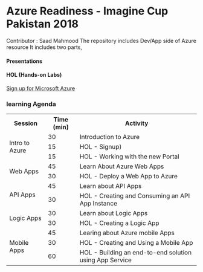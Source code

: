<div class="container">

<div class="jumbotron">

# Azure Readiness - Imagine Cup Pakistan 2018

Contributor : Saad Mahmood 
The repository includes Dev/App side of Azure resource 
It includes two parts,
#### Presentations
#### HOL (Hands-on Labs)

[Sign up for Microsoft Azure](http://aka.ms/CloudCamp-AzureTrial)

</div>

<div class="panel panel-default">

<div class="panel-heading">

### learning Agenda

</div>

<div class="panel-body">

<table class="table table-bordered table-hover"><colgroup><col> <col> <col></colgroup>

<tbody>

<tr>

<th>Session</th>

<th>Time (min)</th>

<th>Activity</th>

</tr>

<tr>

<td rowspan="3">Intro to Azure</td>

<td>30</td>

<td>Introduction to Azure </td>

</tr>

<tr>

<td>15</td>

<td>HOL - Signup)</td>

</tr>

<tr>

<td>15</td>

<td>HOL - Working with the new Portal</td>

</tr>

<tr>

<td rowspan="2">Web Apps</td>

<td>45</td>

<td>Learn About Azure Web Apps</td>

</tr>

<tr>

<td>30</td>

<td>HOL - Deploy a Web App to Azure</td>

</tr>

<tr>

<td rowspan="2">API Apps</td>

<td>45</td>

<td>Learn about API Apps</td>

</tr>

<tr>

<td>30</td>

<td>HOL - Creating and Consuming an API App Instance</td>

</tr>

<tr>

<td rowspan="2">Logic Apps</td>

<td>30</td>

<td>Learn about Logic Apps</td>

</tr>

<tr>

<td>30</td>

<td>HOL - Creating a Logic App</td>

</tr>

<tr>

<td rowspan="3">Mobile Apps</td>

<td>45</td>

<td>Learing about Azure mobile Apps</td>

</tr>

<tr>

<td>30</td>

<td>HOL - Creating and Using a Mobile App</td>

</tr>

<tr>

<td>60</td>

<td>HOL - Building an end-to-end solution using App Service</td>

</tr>

</tbody>

</table>

</div>

</div>

<div class="panel panel-default">

<div class="panel-heading">


